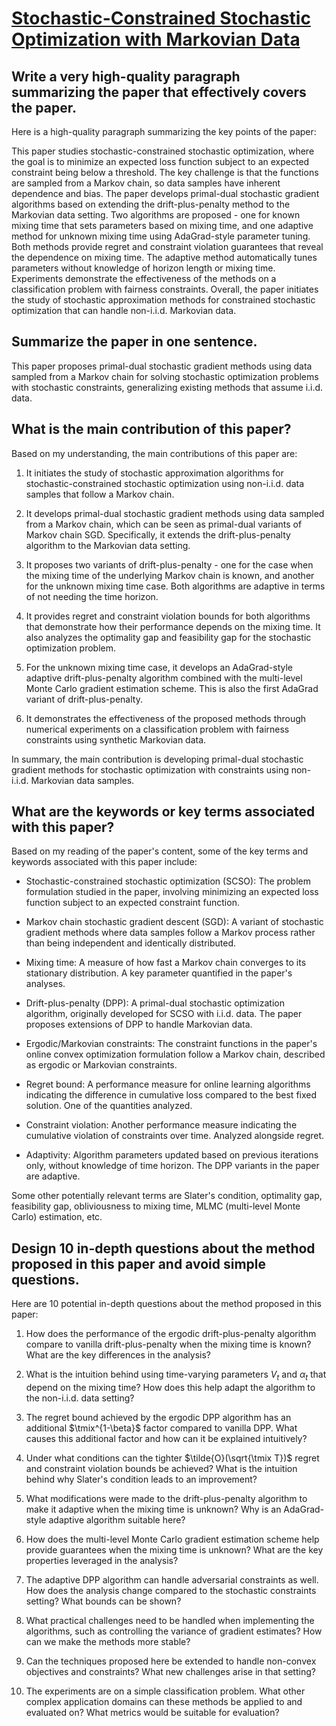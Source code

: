 # [Stochastic-Constrained Stochastic Optimization with Markovian Data](https://arxiv.org/abs/2312.04312)

## Write a very high-quality paragraph summarizing the paper that effectively covers the paper.

 Here is a high-quality paragraph summarizing the key points of the paper:

This paper studies stochastic-constrained stochastic optimization, where the goal is to minimize an expected loss function subject to an expected constraint being below a threshold. The key challenge is that the functions are sampled from a Markov chain, so data samples have inherent dependence and bias. The paper develops primal-dual stochastic gradient algorithms based on extending the drift-plus-penalty method to the Markovian data setting. Two algorithms are proposed - one for known mixing time that sets parameters based on mixing time, and one adaptive method for unknown mixing time using AdaGrad-style parameter tuning. Both methods provide regret and constraint violation guarantees that reveal the dependence on mixing time. The adaptive method automatically tunes parameters without knowledge of horizon length or mixing time. Experiments demonstrate the effectiveness of the methods on a classification problem with fairness constraints. Overall, the paper initiates the study of stochastic approximation methods for constrained stochastic optimization that can handle non-i.i.d. Markovian data.


## Summarize the paper in one sentence.

 This paper proposes primal-dual stochastic gradient methods using data sampled from a Markov chain for solving stochastic optimization problems with stochastic constraints, generalizing existing methods that assume i.i.d. data.


## What is the main contribution of this paper?

 Based on my understanding, the main contributions of this paper are:

1) It initiates the study of stochastic approximation algorithms for stochastic-constrained stochastic optimization using non-i.i.d. data samples that follow a Markov chain. 

2) It develops primal-dual stochastic gradient methods using data sampled from a Markov chain, which can be seen as primal-dual variants of Markov chain SGD. Specifically, it extends the drift-plus-penalty algorithm to the Markovian data setting.

3) It proposes two variants of drift-plus-penalty - one for the case when the mixing time of the underlying Markov chain is known, and another for the unknown mixing time case. Both algorithms are adaptive in terms of not needing the time horizon.

4) It provides regret and constraint violation bounds for both algorithms that demonstrate how their performance depends on the mixing time. It also analyzes the optimality gap and feasibility gap for the stochastic optimization problem.

5) For the unknown mixing time case, it develops an AdaGrad-style adaptive drift-plus-penalty algorithm combined with the multi-level Monte Carlo gradient estimation scheme. This is also the first AdaGrad variant of drift-plus-penalty.

6) It demonstrates the effectiveness of the proposed methods through numerical experiments on a classification problem with fairness constraints using synthetic Markovian data.

In summary, the main contribution is developing primal-dual stochastic gradient methods for stochastic optimization with constraints using non-i.i.d. Markovian data samples.


## What are the keywords or key terms associated with this paper?

 Based on my reading of the paper's content, some of the key terms and keywords associated with this paper include:

- Stochastic-constrained stochastic optimization (SCSO): The problem formulation studied in the paper, involving minimizing an expected loss function subject to an expected constraint function.

- Markov chain stochastic gradient descent (SGD): A variant of stochastic gradient methods where data samples follow a Markov process rather than being independent and identically distributed.

- Mixing time: A measure of how fast a Markov chain converges to its stationary distribution. A key parameter quantified in the paper's analyses.  

- Drift-plus-penalty (DPP): A primal-dual stochastic optimization algorithm, originally developed for SCSO with i.i.d. data. The paper proposes extensions of DPP to handle Markovian data.

- Ergodic/Markovian constraints: The constraint functions in the paper's online convex optimization formulation follow a Markov chain, described as ergodic or Markovian constraints.

- Regret bound: A performance measure for online learning algorithms indicating the difference in cumulative loss compared to the best fixed solution. One of the quantities analyzed. 

- Constraint violation: Another performance measure indicating the cumulative violation of constraints over time. Analyzed alongside regret.

- Adaptivity: Algorithm parameters updated based on previous iterations only, without knowledge of time horizon. The DPP variants in the paper are adaptive.

Some other potentially relevant terms are Slater's condition, optimality gap, feasibility gap, obliviousness to mixing time, MLMC (multi-level Monte Carlo) estimation, etc.


## Design 10 in-depth questions about the method proposed in this paper and avoid simple questions.

 Here are 10 potential in-depth questions about the method proposed in this paper:

1) How does the performance of the ergodic drift-plus-penalty algorithm compare to vanilla drift-plus-penalty when the mixing time is known? What are the key differences in the analysis? 

2) What is the intuition behind using time-varying parameters $V_t$ and $\alpha_t$ that depend on the mixing time? How does this help adapt the algorithm to the non-i.i.d. data setting?

3) The regret bound achieved by the ergodic DPP algorithm has an additional $\tmix^{1-\beta}$ factor compared to vanilla DPP. What causes this additional factor and how can it be explained intuitively? 

4) Under what conditions can the tighter $\tilde{O}(\sqrt{\tmix T})$ regret and constraint violation bounds be achieved? What is the intuition behind why Slater's condition leads to an improvement?

5) What modifications were made to the drift-plus-penalty algorithm to make it adaptive when the mixing time is unknown? Why is an AdaGrad-style adaptive algorithm suitable here?  

6) How does the multi-level Monte Carlo gradient estimation scheme help provide guarantees when the mixing time is unknown? What are the key properties leveraged in the analysis?

7) The adaptive DPP algorithm can handle adversarial constraints as well. How does the analysis change compared to the stochastic constraints setting? What bounds can be shown?

8) What practical challenges need to be handled when implementing the algorithms, such as controlling the variance of gradient estimates? How can we make the methods more stable?

9) Can the techniques proposed here be extended to handle non-convex objectives and constraints? What new challenges arise in that setting?

10) The experiments are on a simple classification problem. What other complex application domains can these methods be applied to and evaluated on? What metrics would be suitable for evaluation?
